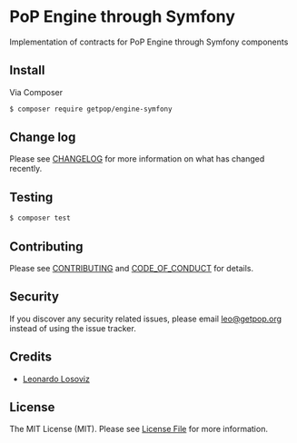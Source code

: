 # PoP Engine through Symfony

<!--
[![Latest Version on Packagist][ico-version]][link-packagist]
[![Software License][ico-license]](LICENSE.md)
[![Build Status][ico-travis]][link-travis]
[![Coverage Status][ico-scrutinizer]][link-scrutinizer]
[![Quality Score][ico-code-quality]][link-code-quality]
[![Total Downloads][ico-downloads]][link-downloads]
-->

Implementation of contracts for PoP Engine through Symfony components

## Install

Via Composer

``` bash
$ composer require getpop/engine-symfony
```

## Change log

Please see [CHANGELOG](CHANGELOG.md) for more information on what has changed recently.

## Testing

``` bash
$ composer test
```

## Contributing

Please see [CONTRIBUTING](CONTRIBUTING.md) and [CODE_OF_CONDUCT](CODE_OF_CONDUCT.md) for details.

## Security

If you discover any security related issues, please email leo@getpop.org instead of using the issue tracker.

## Credits

- [Leonardo Losoviz][link-author]

## License

The MIT License (MIT). Please see [License File](LICENSE.md) for more information.
<!--
[ico-version]: https://img.shields.io/packagist/v/getpop/engine-symfony.svg?style=flat-square
[ico-license]: https://img.shields.io/badge/license-MIT-brightgreen.svg?style=flat-square
[ico-travis]: https://img.shields.io/travis/getpop/engine-symfony/master.svg?style=flat-square
[ico-scrutinizer]: https://img.shields.io/scrutinizer/coverage/g/getpop/engine-symfony.svg?style=flat-square
[ico-code-quality]: https://img.shields.io/scrutinizer/g/getpop/engine-symfony.svg?style=flat-square
[ico-downloads]: https://img.shields.io/packagist/dt/getpop/engine-symfony.svg?style=flat-square

[link-packagist]: https://packagist.org/packages/getpop/engine-symfony
[link-travis]: https://travis-ci.org/getpop/engine-symfony
[link-scrutinizer]: https://scrutinizer-ci.com/g/getpop/engine-symfony/code-structure
[link-code-quality]: https://scrutinizer-ci.com/g/getpop/engine-symfony
[link-downloads]: https://packagist.org/packages/getpop/engine-symfony
[link-contributors]: ../../contributors
-->

[link-author]: https://github.com/leoloso
